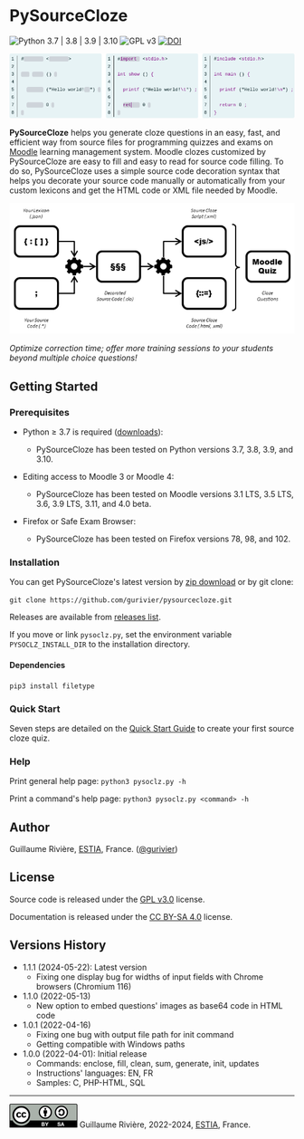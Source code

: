 
# PySourceCloze

![Python 3.7 | 3.8 | 3.9 | 3.10](https://img.shields.io/badge/Python-3.7%20|%203.8%20|%203.9%20|%203.10-blue.svg) ![GPL v3](https://img.shields.io/pypi/l/xeuledoc) [![DOI](https://zenodo.org/badge/DOI/10.5281/zenodo.11242998.svg)](https://zenodo.org/record/11242998)

![Preview of a source cloze question on Moodle: filling out an HelloWorld program in C language.](./doc/img/pysourcecloze_preview.png)

**PySourceCloze** helps you generate cloze questions in an easy, fast, and efficient way from source files for programming quizzes and exams on [Moodle](https://moodle.org/) learning management system. Moodle clozes customized by PySourceCloze are easy to fill and easy to read for source code filling. To do so, PySourceCloze uses a simple source code decoration syntax that helps you decorate your source code manually or automatically from your custom lexicons and get the HTML code or XML file needed by Moodle.

![Overview of the functionning of PySourceCloze: read .json lexicon and .* source code files to get a .clo decorated file, then produce from .clo files a .js script and some XML or HTML source cloze file than are loaded into Moodle.](./doc/img/pysourcecloze_overview.png)

_Optimize correction time; offer more training sessions to your students beyond multiple choice questions!_

## Getting Started

### Prerequisites

* Python &ge; 3.7 is required ([downloads](https://www.python.org/downloads/)):
  * PySourceCloze has been tested on Python versions 3.7, 3.8, 3.9, and 3.10.

* Editing access to Moodle 3 or Moodle 4:
  * PySourceCloze has been tested on Moodle versions 3.1 LTS, 3.5 LTS, 3.6, 3.9 LTS, 3.11, and 4.0 beta.

* Firefox or Safe Exam Browser:
  * PySourceCloze has been tested on Firefox versions 78, 98, and 102.

### Installation

You can get PySourceCloze's latest version by [zip download](https://github.com/gurivier/pysourcecloze/archive/refs/heads/main.zip) or by git clone:

`git clone https://github.com/gurivier/pysourcecloze.git`

Releases are available from [releases list](https://github.com/gurivier/pysourcecloze/releases).

If you move or link `pysoclz.py`, set the environment variable `PYSOCLZ_INSTALL_DIR` to the installation directory.

#### Dependencies

`pip3 install filetype`

### Quick Start

Seven steps are detailed on the [Quick Start Guide](./doc/quick_start_guide.md) to create your first source cloze quiz.

### Help

Print general help page: `python3 pysoclz.py -h`

Print a command's help page: `python3 pysoclz.py <command> -h`

## Author

Guillaume Rivière, [ESTIA](https://www.estia.fr), France. ([@gurivier](https://github.com/gurivier/))

## License

Source code is released under the [GPL v3.0](https://choosealicense.com/licenses/gpl-3.0/) license.

Documentation is released under the [CC BY-SA 4.0](https://creativecommons.org/licenses/by-sa/4.0/) license.

## Versions History

* 1.1.1 (2024-05-22): Latest version
  * Fixing one display bug for widths of input fields with Chrome browsers (Chromium 116)
* 1.1.0 (2022-05-13)
  * New option to embed questions' images as base64 code in HTML code
* 1.0.1 (2022-04-16)
  * Fixing one bug with output file path for init command
  * Getting compatible with Windows paths
* 1.0.0 (2022-04-01): Initial release
  * Commands: enclose, fill, clean, sum, generate, init, updates
  * Instructions' languages: EN, FR
  * Samples: C, PHP-HTML, SQL

---
[![CC BY-SA 4.0](./doc/img/by-sa.png)](https://creativecommons.org/licenses/by-sa/4.0/) Guillaume Rivière, 2022-2024, [ESTIA](https://www.estia.fr), France.
